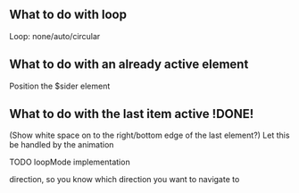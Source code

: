 ## What to do with loop
Loop: none/auto/circular

## What to do with an already active element
Position the $sider element

## What to do with the last item active !DONE!
(Show white space on to the right/bottom edge of the last element?)
Let this be handled by the animation

TODO
loopMode implementation

direction, so you know which direction you want to navigate to